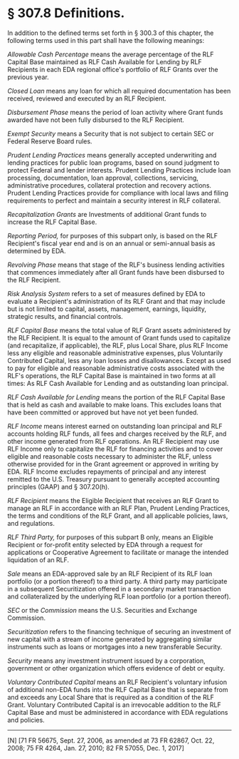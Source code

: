 # § 307.8   Definitions.

In addition to the defined terms set forth in § 300.3 of this chapter, the following terms used in this part shall have the following meanings:


*Allowable Cash Percentage* means the average percentage of the RLF Capital Base maintained as RLF Cash Available for Lending by RLF Recipients in each EDA regional office's portfolio of RLF Grants over the previous year.


*Closed Loan* means any loan for which all required documentation has been received, reviewed and executed by an RLF Recipient.


*Disbursement Phase* means the period of loan activity where Grant funds awarded have not been fully disbursed to the RLF Recipient.


*Exempt Security* means a Security that is not subject to certain SEC or Federal Reserve Board rules.


*Prudent Lending Practices* means generally accepted underwriting and lending practices for public loan programs, based on sound judgment to protect Federal and lender interests. Prudent Lending Practices include loan processing, documentation, loan approval, collections, servicing, administrative procedures, collateral protection and recovery actions. Prudent Lending Practices provide for compliance with local laws and filing requirements to perfect and maintain a security interest in RLF collateral.


*Recapitalization Grants* are Investments of additional Grant funds to increase the RLF Capital Base.


*Reporting Period,* for purposes of this subpart only, is based on the RLF Recipient's fiscal year end and is on an annual or semi-annual basis as determined by EDA.


*Revolving Phase* means that stage of the RLF's business lending activities that commences immediately after all Grant funds have been disbursed to the RLF Recipient.


*Risk Analysis System* refers to a set of measures defined by EDA to evaluate a Recipient's administration of its RLF Grant and that may include but is not limited to capital, assets, management, earnings, liquidity, strategic results, and financial controls.


*RLF Capital Base* means the total value of RLF Grant assets administered by the RLF Recipient. It is equal to the amount of Grant funds used to capitalize (and recapitalize, if applicable), the RLF, plus Local Share, plus RLF Income less any eligible and reasonable administrative expenses, plus Voluntarily Contributed Capital, less any loan losses and disallowances. Except as used to pay for eligible and reasonable administrative costs associated with the RLF's operations, the RLF Capital Base is maintained in two forms at all times: As RLF Cash Available for Lending and as outstanding loan principal.


*RLF Cash Available for Lending* means the portion of the RLF Capital Base that is held as cash and available to make loans. This excludes loans that have been committed or approved but have not yet been funded.


*RLF Income* means interest earned on outstanding loan principal and RLF accounts holding RLF funds, all fees and charges received by the RLF, and other income generated from RLF operations. An RLF Recipient may use RLF Income only to capitalize the RLF for financing activities and to cover eligible and reasonable costs necessary to administer the RLF, unless otherwise provided for in the Grant agreement or approved in writing by EDA. RLF Income excludes repayments of principal and any interest remitted to the U.S. Treasury pursuant to generally accepted accounting principles (GAAP) and § 307.20(h).


*RLF Recipient* means the Eligible Recipient that receives an RLF Grant to manage an RLF in accordance with an RLF Plan, Prudent Lending Practices, the terms and conditions of the RLF Grant, and all applicable policies, laws, and regulations.


*RLF Third Party,* for purposes of this subpart B only, means an Eligible Recipient or for-profit entity selected by EDA through a request for applications or Cooperative Agreement to facilitate or manage the intended liquidation of an RLF.


*Sale* means an EDA-approved sale by an RLF Recipient of its RLF loan portfolio (or a portion thereof) to a third party. A third party may participate in a subsequent Securitization offered in a secondary market transaction and collateralized by the underlying RLF loan portfolio (or a portion thereof).


*SEC* or the *Commission* means the U.S. Securities and Exchange Commission.


*Securitization* refers to the financing technique of securing an investment of new capital with a stream of income generated by aggregating similar instruments such as loans or mortgages into a new transferable Security.


*Security* means any investment instrument issued by a corporation, government or other organization which offers evidence of debt or equity. 


*Voluntary Contributed Capital* means an RLF Recipient's voluntary infusion of additional non-EDA funds into the RLF Capital Base that is separate from and exceeds any Local Share that is required as a condition of the RLF Grant. Voluntary Contributed Capital is an irrevocable addition to the RLF Capital Base and must be administered in accordance with EDA regulations and policies.



---

[N] [71 FR 56675, Sept. 27, 2006, as amended at 73 FR 62867, Oct. 22, 2008; 75 FR 4264, Jan. 27, 2010; 82 FR 57055, Dec. 1, 2017]




